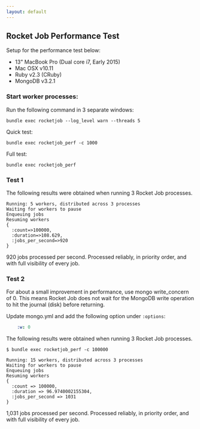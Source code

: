 ```yaml
---
layout: default
---
```

## Rocket Job Performance Test

Setup for the performance test below:

* 13" MacBook Pro (Dual core i7, Early 2015)
* Mac OSX v10.11
* Ruby v2.3 (CRuby)
* MongoDB v3.2.1

### Start worker processes:

Run the following command in 3 separate windows:

~~~
bundle exec rocketjob --log_level warn --threads 5
~~~

Quick test:

~~~
bundle exec rocketjob_perf -c 1000
~~~

Full test:

~~~
bundle exec rocketjob_perf
~~~

### Test 1

The following results were obtained when running 3 Rocket Job processes.

~~~
Running: 5 workers, distributed across 3 processes
Waiting for workers to pause
Enqueuing jobs
Resuming workers
{
  :count=>100000,
  :duration=>108.629,
  :jobs_per_second=>920
}
~~~

920 jobs processed per second. Processed reliably, in priority order, and with full visibility of every job.

### Test 2

For about a small improvement in performance, use mongo write_concern of 0.
This means Rocket Job does not wait for the MongoDB write operation to hit the journal (disk) before returning.

Update mongo.yml and add the following option under `:options`:

~~~yaml
    :w: 0
~~~

The following results were obtained when running 3 Rocket Job processes.

~~~
$ bundle exec rocketjob_perf -c 100000

Running: 15 workers, distributed across 3 processes
Waiting for workers to pause
Enqueuing jobs
Resuming workers
{
  :count => 100000,
  :duration => 96.9740002155304,
  :jobs_per_second => 1031
}
~~~

1,031 jobs processed per second. Processed reliably, in priority order, and with full visibility of every job.
